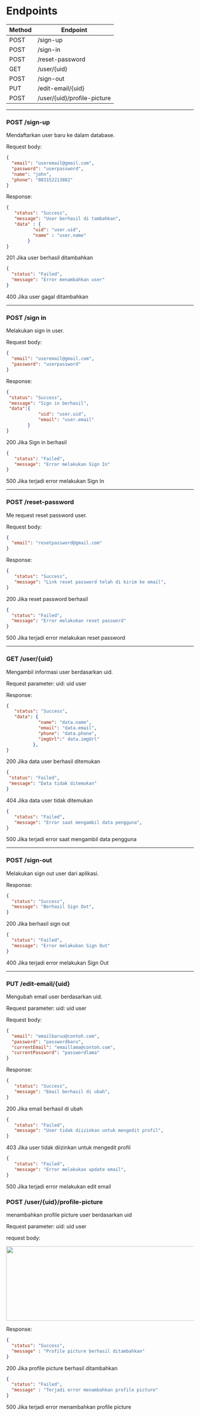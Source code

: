 # Endpoints

| Method | Endpoint           |
| ------ | ------------------ |  
| POST   | /sign-up           | 
| POST   | /sign-in           | 
| POST   | /reset-password    | 
| GET    | /user/{uid}        | 
| POST   | /sign-out          | 
| PUT    | /edit-email/{uid}  |
| POST   | /user/{uid}/profile-picture  |


<hr>

### <b>POST /sign-up</b>
Mendaftarkan user baru ke dalam database. 

Request body: 
```json
{ 
  "email": "useremail@gmail.com", 
  "password": "userpassword",
  "name": "john",
  "phone": "083152213882" 
} 
```
Response: 

```json
{
   "status": "Success",
   "message": "User berhasil di tambahkan",
   "data" : {
          "uid": "user.uid",
          "name" : "user.name"
        }
}
```
201 Jika user berhasil ditambahkan

```json
{
  "status": "Failed",
  "message": "Error menambahkan user"
}
```
400 Jika user gagal ditambahkan



<hr>

### <b>POST /sign in</b>
Melakukan sign in user. 

Request body:
```json
{
  "email": "useremail@gmail.com",
  "password": "userpassword"
}
```
Response:

```json
{
 "status": "Success",
 "message": "Sign in berhasil",
 "data":{
            "uid": "user.uid", 
            "email": "user.email"
        }
}
```
200 Jika Sign in berhasil

```json
{
   "status": "Failed",
   "message": "Error melakukan Sign In"
}
```
500 Jika terjadi error melakukan Sign In

<hr>

### <b>POST /reset-password</b>
Me request reset password user.

Request body:
```json
{
  "email": "resetpassword@gmail.com"
}
```

Response:

```json
{
   "status": "Success",
   "message": "Link reset password telah di kirim ke email",
}
```
200 Jika reset password berhasil

```json
{
  "status": "Failed",
  "message": "Error melakukan reset password"
}
```
500 Jika terjadi error melakukan reset password
<hr>

### <b>GET /user/{uid}</b>
Mengambil informasi user berdasarkan uid.

Request parameter:
uid: uid user

Response:
```json
{
   "status": "Success",
   "data": {
            "name": "data.name", 
            "email": "data.email", 
            "phone": "data.phone", 
            "imgUrl":" data.imgUrl"
          },
}
```
200 Jika data user berhasil ditemukan

```json
{
 "status": "Failed",
 "message": "Data tidak ditemukan"
}
```
404 Jika data user tidak ditemukan

```json
{
   "status": "Failed",
   "message": "Error saat mengambil data pengguna",
}
```
500 Jika terjadi error saat mengambil data pengguna
<hr>

### <b>POST /sign-out</b>
Melakukan sign out user dari aplikasi.

Response:

```json
{
  "status": "Success",
  "message": "Berhasil Sign Out",
}
```
200 Jika berhasil sign out

```json
{
  "status": "Failed",
  "message": "Error melakukan Sign Out"
}
```
400 Jika terjadi error melakukan Sign Out

<hr>

### <b>PUT /edit-email/{uid}</b>
Mengubah email user berdasarkan uid.

Request parameter:
uid: uid user

Request body:
```json
{
  "email": "emailbaruu@contoh.com",
  "password": "passwordbaru",
  "currentEmail": "emaillama@contoh.com",
  "currentPassword": "passwordlama"
}
```
Response:

```json
{
   "status": "Success",
   "message": "Email berhasil di ubah",
}
```
200 Jika email berhasil di ubah

```json
{
   "status": "Failed",
   "message": "User tidak diizinkan untuk mengedit profil",
}
```
403 Jika user tidak diizinkan untuk mengedit profil

```json
{
   "status": "Failed",
   "message": "Error melakukan update email",
}
```
500 Jika terjadi error melakukan edit email

### <b>POST /user/{uid}/profile-picture</b>
menambahkan profile picture user berdasarkan uid

Request parameter:
uid: uid user

request body:
<p align="left"> <img src="./documentation asset/Screenshot_7.jpg" width="700" height="200" /> </p>

Response:

```json
{
  "status": "Success",
  "message" : "Profile picture berhasil ditambahkan"
}
```
200 Jika profile picture berhasil ditambahkan

```json
{
  "status": "Failed",
  "message" : "Terjadi error menambahkan profile picture"
}
```
500 Jika terjadi error menambahkan profile picture
